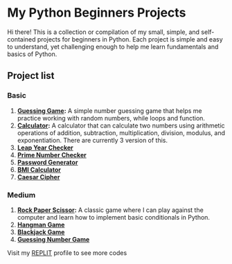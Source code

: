# My Python Beginners Projects

Hi there! This is a collection or compilation of my small, simple, and self-contained projects for beginners in Python. Each project is simple and easy to understand, yet challenging enough to help me learn fundamentals and basics of Python.

## Project list
### Basic
1. **[Guessing Game](/projects_codes/Guessing%20number%20game/guessing-game.py):**  A simple number guessing game that helps me practice working with random numbers, while loops and function. 
2. **[Calculator](/projects_codes/basic_calculator.md):** A calculator that can calculate two numbers using arithmetic operations of addition, subtraction, multiplication, division, modulus, and exponentiation. There are currently 3 version of this.
3. **[Leap Year Checker](/projects_codes/leap-year-checker.py)**
4. **[Prime Number Checker](/projects_codes/prime_number_checker.py)**
5. **[Password Generator](/projects_codes/password-generator.py)**
6. **[BMI Calculator](/projects_codes/bmi-calculator.py)**
7.  **[Caesar Cipher](/projects_codes/caesar_cipher.py)**

### Medium
1. **[Rock Paper Scissor](/projects_codes/rockpaperscissor.md):**  A classic game where I can play against the computer and learn how to implement basic conditionals in Python.
2. **[Hangman Game](/projects_codes/hangman/__pycache__/hangman.py)**
3. **[Blackjack Game](/projects_codes/black-jack-game/blackjack-game.py)**
4. **[Guessing Number Game](/projects_codes/Guessing%20number%20game/guessing_num.py)**

Visit my [REPLIT](https://replit.com/@ptrcmahinay) profile to see more codes